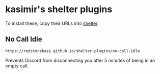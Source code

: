 # kasimir's shelter plugins

To install these, copy their URLs into [shelter](https://github.com/uwu/shelter).

## No Call Idle
```
https://redstonekasi.github.io/shelter-plugins/no-call-idle
```
Prevents Discord from disconnecting you after 5 minutes of being in an empty call.

<!--
## PEN
```
Soon™
```
Allows you to use UserCSS inside of Discord.
-->
